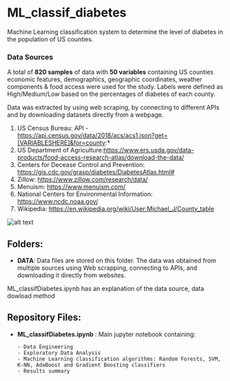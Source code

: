 # ML_classif_diabetes
Machine Learning classification system to determine the level of diabetes in the population of US counties.

### Data Sources
A total of **820 samples** of data with **50 variables** containing US counties economic features, demographics, geographic coordinates, weather components & food access were used for the study. Labels were defined as High/Medium/Low based on the percentages of diabetes of each county.

Data was extracted by using web scraping, by connecting to different APIs and by downloading datasets directly from a webpage. 

1. US Census Bureau: API - https://api.census.gov/data/2018/acs/acs1.json?get=[VARIABLESHERE]&for=county:*
2. US Department of Agriculture:https://www.ers.usda.gov/data-products/food-access-research-atlas/download-the-data/
3. Centers for Decease Control and Prevention: https://gis.cdc.gov/grasp/diabetes/DiabetesAtlas.html#
4. Zillow: https://www.zillow.com/research/data/
5. Menuism: https://www.menuism.com/
6. National Centers for Environmental Information: https://www.ncdc.noaa.gov/
7. Wikipedia: https://en.wikipedia.org/wiki/User:Michael_J/County_table

![alt text](https://github.com/Francismorales/ML_classif_diabetes/master/images/Label%20Distribution.png?raw=true)

## **Folders**:
- **DATA**: Data files are stored on this folder. The data was obtained from multiple sources using Web scrapping, connecting to APIs, and downloading it directly from websites. 

ML_classifDiabetes.ipynb has an explanation of the data source, data dowload method 


## Repository Files:
- **ML_classifDiabetes.ipynb** : Main jupyter notebook containing:

      - Data Engineering
      - Exploratory Data Analysis
      - Machine Learning classification algorithms: Random Forests, SVM, K-NN, AdaBoost and Gradient Boosting classifiers
      - Results summary 


